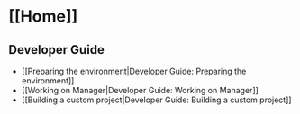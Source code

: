 # [[Home]]

## Developer Guide

* [[Preparing the environment|Developer Guide: Preparing the environment]]
* [[Working on Manager|Developer Guide: Working on Manager]]
* [[Building a custom project|Developer Guide: Building a custom project]]

